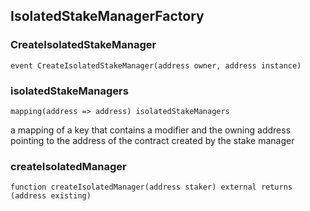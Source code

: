 
## IsolatedStakeManagerFactory

### CreateIsolatedStakeManager

```solidity
event CreateIsolatedStakeManager(address owner, address instance)
```

### isolatedStakeManagers

```solidity
mapping(address => address) isolatedStakeManagers
```

a mapping of a key that contains a modifier and the owning address
pointing to the address of the contract created by the stake manager

### createIsolatedManager

```solidity
function createIsolatedManager(address staker) external returns (address existing)
```

